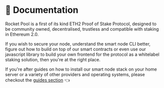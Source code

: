 # :closed_book: Documentation

Rocket Pool is a first of its kind ETH2 Proof of Stake Protocol, designed to be community owned, decentralised, trustless and compatible with staking in Ethereum 2.0.

If you wish to secure your node, understand the smart node CLI better, figure out how to build on top of our smart contracts or even use our javascript library to build your own frontend for the protocol as a whitelabel staking solution, then you're at the right place.

If you're after guides on how to install our smart node stack on your home server or a variety of other providers and operating systems, please checkout the [guides section](/guides) :point_left:

